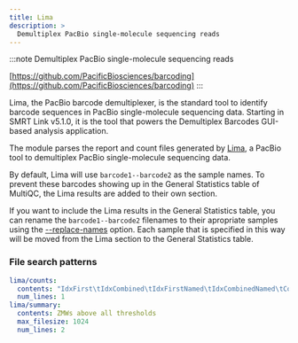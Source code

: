 ```yaml
---
title: Lima
description: >
  Demultiplex PacBio single-molecule sequencing reads
---
```


<!--
~~~~~ DO NOT EDIT ~~~~~
This file is autogenerated from the MultiQC module python docstring.
Do not edit the markdown, it will be overwritten.

File path for the source of this content: multiqc/modules/lima/lima.py
~~~~~~~~~~~~~~~~~~~~~~~
-->

:::note
Demultiplex PacBio single-molecule sequencing reads

[https://github.com/PacificBiosciences/barcoding](https://github.com/PacificBiosciences/barcoding)
:::

Lima, the PacBio barcode demultiplexer, is the standard tool to identify barcode sequences in PacBio single-molecule sequencing data. Starting in SMRT Link v5.1.0, it is the tool that powers the Demultiplex Barcodes GUI-based analysis application.

The module parses the report and count files generated by
[Lima](https://github.com/PacificBiosciences/barcoding), a PacBio tool to
demultiplex PacBio single-molecule sequencing data.

By default, Lima will use `barcode1--barcode2` as the sample names. To prevent
these barcodes showing up in the General Statistics table of MultiQC, the Lima
results are added to their own section.

If you want to include the Lima results in the General Statistics table, you
can rename the `barcode1--barcode2` filenames to their apropriate samples using
the [--replace-names](../reports/customisation.md#sample-name-replacement)
option. Each sample that is specified in this way will be moved from the Lima
section to the General Statistics table.

### File search patterns

```yaml
lima/counts:
  contents: "IdxFirst\tIdxCombined\tIdxFirstNamed\tIdxCombinedNamed\tCounts\tMeanScore"
  num_lines: 1
lima/summary:
  contents: ZMWs above all thresholds
  max_filesize: 1024
  num_lines: 2
```
